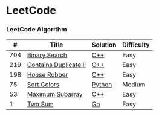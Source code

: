 LeetCode
========

### LeetCode Algorithm


| # | Title | Solution | Difficulty |
|---| ----- | -------- | ---------- |
| 704 | [Binary Search](https://leetcode-cn.com/problems/binary-search/description/) | [C++](./algorithms/cpp/Binary_Search.cpp) | Easy |
| 219 | [Contains Duplicate II](https://leetcode-cn.com/problems/contains-duplicate-ii/description/) | [C++](./algorithms/cpp/Contains_Duplicate_II.cpp) | Easy | 
| 198 | [House Robber](https://leetcode-cn.com/problems/house-robber/description/) | [C++](./algorithms/cpp/House_Robber.cpp) | Easy |
| 75 | [Sort Colors](https://leetcode-cn.com/problems/sort-colors/description/) | [Python](./algorithms/python3/SortColors.py) | Medium | 
| 53 | [Maximum Subarray](https://leetcode-cn.com/problems/maximum-subarray/description/) | [C++](./algorithms/cpp/Maximum_Subarray.cpp) | Easy |
| 1 | [Two Sum](https://leetcode-cn.com/problems/two-sum/description/) | [Go](./algorithms/golang/TwoSum.go) | Easy |
